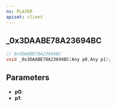 ```yaml
---
ns: PLAYER
apiset: client
---
```

## _0x3DAABE78A23694BC

```c
// 0x3DAABE78A23694BC
void _0x3DAABE78A23694BC(Any p0,Any p1);
```


## Parameters
* **p0**:
* **p1**: